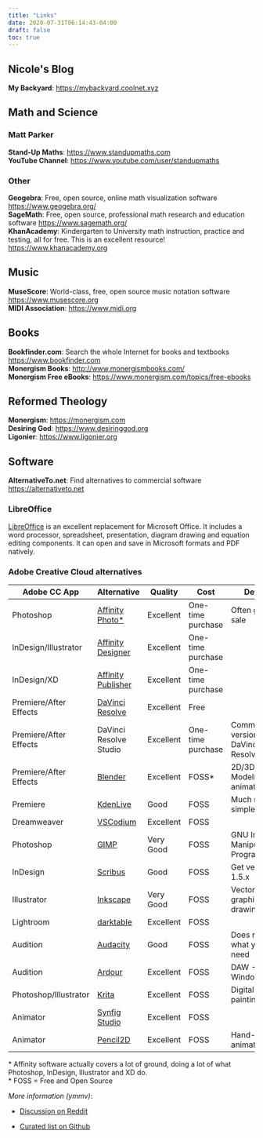 ```yaml
---
title: "Links"
date: 2020-07-31T06:14:43-04:00
draft: false
toc: true
---
```


## Nicole's Blog

**My Backyard**: https://mybackyard.coolnet.xyz

## Math and Science

### Matt Parker

**Stand-Up Maths**: https://www.standupmaths.com  
**YouTube Channel**: https://www.youtube.com/user/standupmaths  

### Other

**Geogebra**: Free, open source, online math visualization software https://www.geogebra.org/  
**SageMath**: Free, open source, professional math research and education software https://www.sagemath.org/  
**KhanAcademy**: Kindergarten to University math instruction, practice and testing, all for free. This is an excellent resource! https://www.khanacademy.org

## Music

**MuseScore**: World-class, free, open source music notation software https://www.musescore.org  
**MIDI Association**: https://www.midi.org

## Books

**Bookfinder.com**: Search the whole Internet for books and textbooks https://www.bookfinder.com  
**Monergism Books**: http://www.monergismbooks.com/  
**Monergism Free eBooks**: https://www.monergism.com/topics/free-ebooks

## Reformed Theology

**Monergism**: https://monergism.com  
**Desiring God**: https://www.desiringgod.org  
**Ligonier**: https://www.ligonier.org  

## Software

**AlternativeTo.net**: Find alternatives to commercial software https://alternativeto.net

### LibreOffice

[LibreOffice](https://www.libreoffice.org) is an excellent replacement for Microsoft Office. It includes a word processor, spreadsheet, presentation, diagram drawing and equation editing components. It can open and save in Microsoft formats and PDF natively.

### Adobe Creative Cloud alternatives

| Adobe CC App           | Alternative                                                                  | Quality   | Cost              | Details                               |
| ---------------------- | ---------------------------------------------------------------------------- | --------- | ----------------- | ------------------------------------- |
| Photoshop              | [Affinity Photo*](https://affinity.serif.com/en-gb/photo/)                   | Excellent | One-time purchase | Often goes on sale                    |
| InDesign/Illustrator   | [Affinity Designer](https://affinity.serif.com/en-gb/designer/)              | Excellent | One-time purchase |                                       |
| InDesign/XD            | [Affinity Publisher](https://affinity.serif.com/en-gb/publisher/)            | Excellent | One-time purchase |                                       |
| Premiere/After Effects | [DaVinci Resolve](https://www.blackmagicdesign.com/products/davinciresolve/) | Excellent | Free              |                                       |
| Premiere/After Effects | DaVinci Resolve Studio                                                       | Excellent | One-time purchase | Commercial version of DaVinci Resolve |
| Premiere/After Effects | [Blender](https://blender.org)                                               | Excellent | FOSS*             | 2D/3D Modeling and animation          |
| Premiere               | [KdenLive](https://kdenlive.org)                                             | Good      | FOSS              | Much more simple                      |
| Dreamweaver            | [VSCodium](https://vscodium.com/)                                            | Excellent | FOSS              |                                       |
| Photoshop              | [GIMP](https://www.gimp.org/)                                                | Very Good | FOSS              | GNU Image Manipulation Program        |
| InDesign               | [Scribus](https://www.scribus.net/)                                          | Good      | FOSS              | Get version 1.5.x                     |
| Illustrator            | [Inkscape](https://inkscape.org/)                                            | Very Good | FOSS              | Vector graphics drawing               |
| Lightroom              | [darktable](http://www.darktable.org/)                                       | Excellent | FOSS              |                                       |
| Audition               | [Audacity](https://www.audacityteam.org/)                                    | Good      | FOSS              | Does most of what you need            |
| Audition               | [Ardour](https://ardour.org)                                                 | Excellent | FOSS              | DAW - $ for Windows/Mac               |
| Photoshop/Illustrator  | [Krita](https://krita.org/en/)                                               | Excellent | FOSS              | Digital painting                      |
| Animator               | [Synfig Studio](https://www.synfig.org/)                                     | Excellent | FOSS              |                                       |
| Animator               | [Pencil2D](https://www.pencil2d.org/)                                        | Excellent | FOSS              | Hand-drawn animation                  |

\* Affinity software actually covers a lot of ground, doing a lot of what Photoshop, InDesign, Illustrator and XD do.  
\* FOSS = Free and Open Source

*More information (ymmv)*:

- [Discussion on Reddit](https://www.reddit.com/r/Adobe/comments/si673z/decent_open_source_alternatives_to_adobe_creative/)

- [Curated list on Github](https://github.com/KenneyNL/Adobe-Alternatives)
